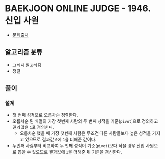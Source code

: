 # BAEKJOON ONLINE JUDGE - 1946. 신입 사원

* [문제출처](https://www.acmicpc.net/problem/1946 "1946. 신입 사원")

## 알고리즘 분류

- 그리디 알고리즘
- 정렬

## 풀이

### 설계

- 첫 번째 성적으로 오름차순 정렬한다.
- 오름차순 된 배열의 가장 첫번째 사람의 두 번째 성적을 기준(`pivot`)으로 정의하고 결과값을 `1`로 정의한다.
    - 오름차순 했을 때 가장 첫번째 사람은 무조건 다른 사람들보다 높은 성적을 가지고 있으므로 결과값 `0`에 `1`을 더해준 값이다.
- 두번째 사람부터 비교하여 두 번째 성적이 기준(`pivot`)보다 작을 경우 신입 사원으로 뽑을 수 있으므로 결과값에 `1`을 더해준 뒤 기준을 갱신한다.